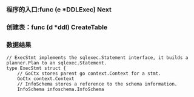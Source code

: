 ### 程序的入口:func (e *DDLExec) Next





### 创建表：func (d *ddl) CreateTable





### 数据结果

~~~golang
// ExecStmt implements the sqlexec.Statement interface, it builds a planner.Plan to an sqlexec.Statement.
type ExecStmt struct {
	// GoCtx stores parent go context.Context for a stmt.
	GoCtx context.Context
	// InfoSchema stores a reference to the schema information.
	InfoSchema infoschema.InfoSchema
~~~

